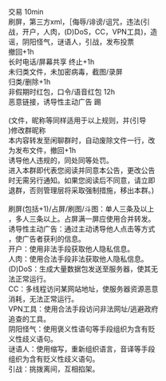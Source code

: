 交易                                    10min<br>刷屏，第三方xml，［侮辱/诽谤/诅咒，违法(引<br>战，开户，人肉，(D)DoS，CC，VPN工具)，造<br>谣，阴阳怪气，谜语人，引战，发布投票<br>                                      撤回+1h<br>长时电话/屏幕共享                    终止+1h<br>未归类​文件，未加密病毒，截图/录屏<br>                                 归类/删除+1h<br>非假期时红包，口令/语音红包             12h<br>恶意链接，诱导性主动广告                  踢<br><br>(文件，昵称等同样适用于以上规则，并(引导<br>)修改群昵称<br>本内容转发至闲聊群时，自动废除文件一行，改<br>为发布文件，撤回+1h<br>诱导他人违规的，同处同等处罚。<br>进入本群即代表您阅读并同意本公告，更改公告<br>时无需另行通知。如果您阅读后不同意，请立即<br>退群，否则管理层将采取强制措施，移出本群。)<br><br>刷屏(包括+1)/占屏/刷图/斗图：单人三条及以上<br>，多人三条以上。占屏满一屏应使用合并转发。<br>诱导性主动广告：通过主动诱导他人点击等方式<br>，使广告者获利的信息。<br>开户：使用非法手段获取他人隐私信息。<br>人肉：使用合法手段非法获取他人隐私信息。<br>(D)DoS：生成大量数据包发送至服务器，使其无<br>法正常运行。<br>CC：多线程访问某网站地址，使服务器资源恶意<br>消耗，无法正常运行。<br>VPN工具：使用合法手段访问非法网址/逃避政府<br>追查的工具。<br>阴阳怪气：使用褒义性语句等手段组织为含有贬<br>义性歧义语句。<br>谜语人：使用缩写，重新组织语言，音译等手段<br>组织为含有贬义性歧义语句。<br>引战：挑拨离间，互相掐架。
